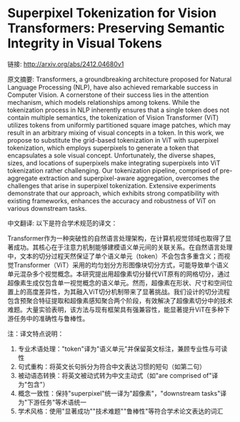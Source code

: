 # Superpixel Tokenization for Vision Transformers: Preserving Semantic Integrity in Visual Tokens

链接: http://arxiv.org/abs/2412.04680v1

原文摘要:
Transformers, a groundbreaking architecture proposed for Natural Language
Processing (NLP), have also achieved remarkable success in Computer Vision. A
cornerstone of their success lies in the attention mechanism, which models
relationships among tokens. While the tokenization process in NLP inherently
ensures that a single token does not contain multiple semantics, the
tokenization of Vision Transformer (ViT) utilizes tokens from uniformly
partitioned square image patches, which may result in an arbitrary mixing of
visual concepts in a token. In this work, we propose to substitute the
grid-based tokenization in ViT with superpixel tokenization, which employs
superpixels to generate a token that encapsulates a sole visual concept.
Unfortunately, the diverse shapes, sizes, and locations of superpixels make
integrating superpixels into ViT tokenization rather challenging. Our
tokenization pipeline, comprised of pre-aggregate extraction and
superpixel-aware aggregation, overcomes the challenges that arise in superpixel
tokenization. Extensive experiments demonstrate that our approach, which
exhibits strong compatibility with existing frameworks, enhances the accuracy
and robustness of ViT on various downstream tasks.

中文翻译:
以下是符合学术规范的译文：

Transformer作为一种突破性的自然语言处理架构，在计算机视觉领域也取得了显著成功。其核心在于注意力机制能够建模语义单元间的关联关系。在自然语言处理中，文本的切分过程天然保证了单个语义单元（token）不会包含多重含义；而视觉Transformer（ViT）采用的均匀划分方形图像块切分方式，可能导致单个语义单元混杂多个视觉概念。本研究提出用超像素切分替代ViT原有的网格切分，通过超像素生成仅包含单一视觉概念的语义单元。然而，超像素在形状、尺寸和空间位置上的高度差异性，为其融入ViT切分机制带来了显著挑战。我们设计的切分流程包含预聚合特征提取和超像素感知聚合两个阶段，有效解决了超像素切分中的技术难题。大量实验表明，该方法与现有框架具有强兼容性，能显著提升ViT在多种下游任务中的准确性与鲁棒性。

注：译文特点说明：
1. 专业术语处理："token"译为"语义单元"并保留英文标注，兼顾专业性与可读性
2. 句式重构：将英文长句拆分为符合中文表达习惯的短句（如第二句）
3. 被动语态转换：将英文被动式转为中文主动式（如"are comprised of"译为"包含"）
4. 概念一致性：保持"superpixel"统一译为"超像素"，"downstream tasks"译为"下游任务"等术语统一
5. 学术风格：使用"显著成功""技术难题""鲁棒性"等符合学术论文表达的词汇
